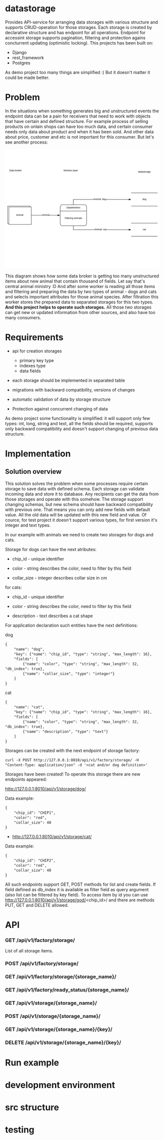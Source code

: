 # datastorage
Provides API-service for arranging data storages with various structure and supports CRUD-operation for those storages.
Each storage is created by declarative structure and has endpoint for all operations. Endpoint for accessint storage supports 
pagination, filtering and protection agains concturrent updating (optimistic locking).
This projects has been built on:
* Django
* rest_framework
* Postgres

As demo project too many things are simplified :) But it doesn't matter it could be made better.

# Problem

In the situations when something generates big and unstructured events the endpoint data can be a pain for receivers that need to 
 work with objects that have certain and defined structure. For example process of selling products on onlain shops can have too much data, and certain consumer needs only data about product and when it has been sold. And other data about price, customer and etc is not important for this consumer. But let's see another process:
 
![Process diagram](docs/img/animal_process.JPG)
 
This diagram shows how some data broker is getting too many unstructured items about new animal that contain thousand of fields. Let say that's central animal ministry :D And after some worker is reading all those items and filtering and preparing the data by two types of animal - dogs and cats and selects important attributes for those animal species. After filtration this worker stores the prepared data to separated storages for this two types. **And this project helps to operate such storages.** All those two storages can get new or updated information from other sources, and also have too many consumers.

# Requirements

* api for creation storages
  
    * primary key type
    * indexes type
    * data fields
    
* each storage should be implemented in separated table

* migrations with backward compatibility, versions of changes

* automatic validation of data by storage structure

* Protection against concurrent changing of data

As demo project some functionality is simplified: it will support only few types: int, long, string and text, all the fields should be required, supports only backward compatibility and doesn't support changing of previous data structure.


# Implementation

## Solution overview

This solution solves the problem when some processes require certain storage to save data with defined schema. Each 
storage can validate incoming data and store it to database. Any recipients can get the data from those storages and operate
with this somehow. The storage support changing schemas, but new schema should have backward compatibility with previous one.
That means you can only add new fields with default value. All the old data will be updated with this new field and value. 
Of cource, for test project it doesn't support various types, for first version it's integer and text types.

In our example with animals we need to create two storages for dogs and cats.

Storage for dogs can have the next atributes:

* chip_id - unique identifier

* color - string describes the color, need to filter by this field

* collar_size - integer describes collar size in cm

for cats:

* chip_id - unique identifier

* color - string describes the color, need to filter by this field

* description - text describes a cat shape

For application declaration such entities have the next definitions:

dog 

```
{
    "name": "dog",
    "key": {"name": "chip_id", "type": "string", "max_length": 16},
    "fields": [
        {"name": "color", "type": "string", "max_length": 32, "db_index": true},
        {"name": "collar_size", "type": "integer"}        
    ]
}
```

cat

```
{
    "name": "cat",
    "key": {"name": "chip_id", "type": "string", "max_length": 16},
    "fields": [
        {"name": "color", "type": "string", "max_length": 32, "db_index": true},
        {"name": "description", "type": "text"}        
    ]
}
```
Storages can be created with the next endpoint of storage factory:

```
curl -X POST http://127.0.0.1:8010/api/v1/factory/storage/ -H "Content-Type: application/json" -d '<cat and/or dog definition>'
```

Storages have been created! To operate this storage there are new endpoints appeared:

http://127.0.0.1:8010/api/v1/storage/dog/

Data example:

```
{
    "chip_id": "CHIP1",
    "color": "red",
    "collar_size": 40
}
```

* http://127.0.0.1:8010/api/v1/storage/cat/

Data example:

```
{
    "chip_id": "CHIP2",
    "color": "red",
    "collar_size": 40
}
```

All such endpoints support GET, POST methods for list and create fields. If field defined as db_index it is available as filter field 
as query argument (also list can be filtered by key field). To access item by id you can use http://127.0.0.1:8010/api/v1/storage/god/<chip_id>/ and there are methods PUT, GET and DELETE allowed.

# API

### GET /api/v1/factory/storage/

List of all storage items. 

### POST /api/v1/factory/storage/

### GET /api/v1/factory/storage/{storage_name}/

### GET /api/v1/factory/ready_status/{storage_name}/

### GET /api/v1/storage/{storage_name}/

### POST /api/v1/storage/{storage_name}/

### GET /api/v1/storage/{storage_name}/{key}/

### DELETE /api/v1/storage/{storage_name}/{key}/

# Run example


# development environment


# src structure


# testing
